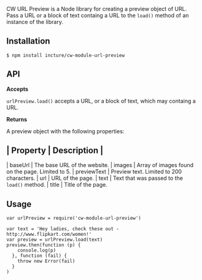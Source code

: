 CW URL Preview is a Node library for creating a preview object of URL. Pass a URL or a block of text containg a URL to the `load()` method of an instance of the library.

## Installation

```
$ npm install incture/cw-module-url-preview
```

## API

**Accepts**

`urlPreview.load()` accepts a URL, or a block of text, which may containg a URL.

**Returns**

A preview object with the following properties:

| Property       | Description |
--------------------------------
| baseUrl       | The base URL of the website.
| images        | Array of images found on the page. Limited to 5.
| previewText   | Preview text. Limited to 200 characters.
| url           | URL of the page.
| text          | Text that was passed to the `load()` method.
| title         | Title of the page.


## Usage

```
var urlPreview = require('cw-module-url-preview')

var text = 'Hey ladies, check these out - http://www.flipkart.com/women!'
var preview = urlPreview.load(text)
preview.then(function (p) {
    console.log(p)
  }, function (fail) {
    throw new Error(fail)
  }
)
```
